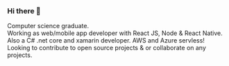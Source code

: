 ### Hi there 👋
Computer science graduate.
<br/>
Working as web/mobile app developer with React JS, Node & React Native.
Also a C# .net core and xamarin developer.
AWS and Azure servless!
<br/>
Looking to contribute to open source projects & or collaborate on any projects.
<br/>

<!--
**reecec/reecec** is a ✨ _special_ ✨ repository because its `README.md` (this file) appears on your GitHub profile.

Here are some ideas to get you started:

- 🔭 I’m currently working on ...
- 🌱 I’m currently learning ...
- 👯 I’m looking to collaborate on ...
- 🤔 I’m looking for help with ...
- 💬 Ask me about ...
- 📫 How to reach me: ...
- 😄 Pronouns: ...
- ⚡ Fun fact: ...

-->
